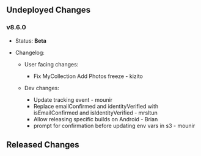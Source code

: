 ## Undeployed Changes

### v8.6.0

- Status: **Beta**
- Changelog:

  - User facing changes:

    - Fix MyCollection Add Photos freeze - kizito

  - Dev changes:
    - Update tracking event - mounir
    - Replace emailConfirmed and identityVerified with isEmailConfirmed and isIdentityVerified - mrsltun
    - Allow releasing specific builds on Android - Brian
    - prompt for confirmation before updating env vars in s3 - mounir

<!-- DO NOT CHANGE -->

## Released Changes
